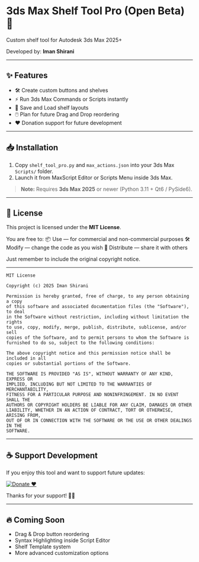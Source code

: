 # 3ds Max Shelf Tool Pro (Open Beta) 🚀

Custom shelf tool for Autodesk 3ds Max 2025+

Developed by: **Iman Shirani**

---

## ✨ Features

- 🛠️ Create custom buttons and shelves
- ⚡ Run 3ds Max Commands or Scripts instantly
- 💾 Save and Load shelf layouts
- 🖱️ Plan for future Drag and Drop reordering
- ❤️ Donation support for future development

---

## 📥 Installation

1. Copy `shelf_tool_pro.py` and `max_actions.json` into your 3ds Max `Scripts/` folder.
2. Launch it from MaxScript Editor or Scripts Menu inside 3ds Max.

> **Note:** Requires **3ds Max 2025** or newer (Python 3.11 + Qt6 / PySide6).

---

## 📜 License

This project is licensed under the **MIT License**.

You are free to:
📦 Use — for commercial and non-commercial purposes
🛠️ Modify — change the code as you wish
🚀 Distribute — share it with others

Just remember to include the original copyright notice.

---

```
MIT License

Copyright (c) 2025 Iman Shirani

Permission is hereby granted, free of charge, to any person obtaining a copy
of this software and associated documentation files (the "Software"), to deal
in the Software without restriction, including without limitation the rights
to use, copy, modify, merge, publish, distribute, sublicense, and/or sell
copies of the Software, and to permit persons to whom the Software is
furnished to do so, subject to the following conditions:

The above copyright notice and this permission notice shall be included in all
copies or substantial portions of the Software.

THE SOFTWARE IS PROVIDED "AS IS", WITHOUT WARRANTY OF ANY KIND, EXPRESS OR
IMPLIED, INCLUDING BUT NOT LIMITED TO THE WARRANTIES OF MERCHANTABILITY,
FITNESS FOR A PARTICULAR PURPOSE AND NONINFRINGEMENT. IN NO EVENT SHALL THE
AUTHORS OR COPYRIGHT HOLDERS BE LIABLE FOR ANY CLAIM, DAMAGES OR OTHER
LIABILITY, WHETHER IN AN ACTION OF CONTRACT, TORT OR OTHERWISE, ARISING FROM,
OUT OF OR IN CONNECTION WITH THE SOFTWARE OR THE USE OR OTHER DEALINGS IN THE
SOFTWARE.
```

---

## ☕ Support Development

If you enjoy this tool and want to support future updates:

[![Donate ❤️](https://img.shields.io/badge/Donate-PayPal-blue.svg)](https://www.paypal.com/donate/?hosted_button_id=LAMNRY6DDWDC4)

Thanks for your support! 🙏✨

---

## 🔥 Coming Soon

- Drag & Drop button reordering
- Syntax Highlighting inside Script Editor
- Shelf Template system
- More advanced customization options
